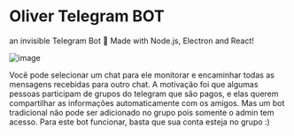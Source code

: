 # Oliver Telegram BOT

an invisible Telegram Bot 👀
Made with Node.js, Electron and React!

![image](https://user-images.githubusercontent.com/49161599/118071221-bee69b00-b37d-11eb-9f9d-e868dfd7bfcc.png)


Você pode selecionar um chat para ele monitorar e encaminhar todas as mensagens recebidas para outro chat.
A motivação foi que algumas pessoas participam de grupos do telegram que são pagos, e elas querem compartilhar as informações automaticamente com os amigos. 
Mas um bot tradicional não pode ser adicionado no grupo pois somente o admin tem acesso. 
Para este bot funcionar, basta que sua conta esteja no grupo :)
